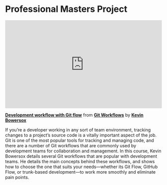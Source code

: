 <h1>Professional Masters Project</h1>

<div style="position:relative;height:0;padding-bottom:56.25%">
  <iframe width="640" height="360" src="https://www.linkedin.com/learning/embed/git-workflows/development-workflow-with-git-flow?autoplay=false"
    mozallowfullscreen="true" webkitallowfullscreen="true" allowfullscreen="true" frameborder="0"
    style="position:absolute;width:100%;height:100%;left:0"></iframe>
</div>

<p><strong><a href="https://www.linkedin.com/learning/git-workflows/development-workflow-with-git-flow?trk=embed_lil">Development workflow with Git flow</a></strong> from <strong><a href="https://www.linkedin.com/learning/git-workflows?trk=embed_lil">Git Workflows</a></strong> by <strong><a href="https://www.linkedin.com/learning/instructors/kevin-bowersox?trk=embed_lil">Kevin Bowersox</a></strong></p>

<p>If you’re a developer working in any sort of team environment, tracking changes to a project’s source code is a vitally important aspect of the job. Git is one of the most popular tools for tracking and managing code, and there are a number of Git workflows that are commonly used by development teams for collaboration and management. In this course, Kevin Bowersox details several Git workflows that are popular with development teams. He details the main concepts behind these workflows, and shows how to choose the one that suits your needs—whether its Git Flow, GitHub Flow, or trunk-based development—to work more smoothly and eliminate pain points.</p>
